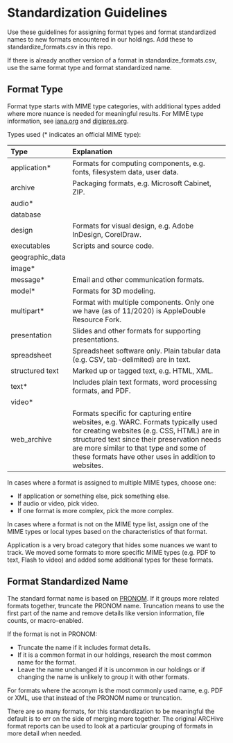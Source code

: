 ﻿# Standardization Guidelines

Use these guidelines for assigning format types and format standardized names to new formats encountered in our holdings. 
Add these to standardize_formats.csv in this repo.

If there is already another version of a format in standardize_formats.csv, 
use the same format type and format standardized name.


## Format Type
Format type starts with MIME type categories, with additional types added where more nuance is needed for meaningful results. 
For MIME type information, see [iana.org](https://www.iana.org/assignments/media-types/media-types.xhtml) 
and [digipres.org](https://www.digipres.org/formats/mime-types/).
 
Types used (* indicates an official MIME type):

| Type            | Explanation                                                                                                                                                                                                                                                                     |
|:----------------|:--------------------------------------------------------------------------------------------------------------------------------------------------------------------------------------------------------------------------------------------------------------------------------|
| application*    | Formats for computing components, e.g. fonts, filesystem data, user data.                                                                                                                                                                                                       |
| archive         | Packaging formats, e.g. Microsoft Cabinet, ZIP.                                                                                                                                                                                                                                 |
| audio*          ||                                                                                                                                                                                                                                                                                 |
| database        ||                                                                                                                                                                                                                                                                                 |
| design          | Formats for visual design, e.g. Adobe InDesign, CorelDraw.                                                                                                                                                                                                                      |
| executables     | Scripts and source code.                                                                                                                                                                                                                                                        |
| geographic_data ||                                                                                                                                                                                                                                                                                 |
| image*          ||                                                                                                                                                                                                                                                                                 |
| message*        | Email and other communication formats.                                                                                                                                                                                                                                          |
| model*          | Formats for 3D modeling.                                                                                                                                                                                                                                                        |
| multipart*      | Format with multiple components. Only one we have (as of 11/2020) is AppleDouble Resource Fork.                                                                                                                                                                                 |
| presentation    | Slides and other formats for supporting presentations.                                                                                                                                                                                                                          |
| spreadsheet     | Spreadsheet software only. Plain tabular data (e.g. CSV, tab-delimited) are in text.                                                                                                                                                                                            |
| structured text | Marked up or tagged text, e.g. HTML, XML.                                                                                                                                                                                                                                       |
| text*           | Includes plain text formats, word processing formats, and PDF.                                                                                                                                                                                                                  |
| video*          ||                                                                                                                                                                                                                                                                                 |
| web_archive     | Formats specific for capturing entire websites, e.g. WARC. Formats typically used for creating websites (e.g. CSS, HTML) are in structured text since their preservation needs are more similar to that type and some of these formats have other uses in addition to websites. |

In cases where a format is assigned to multiple MIME types, choose one:
* If application or something else, pick something else.
* If audio or video, pick video.
* If one format is more complex, pick the more complex.

In cases where a format is not on the MIME type list, assign one of the MIME types or local types based on the characteristics of that format.

Application is a very broad category that hides some nuances we want to track. 
We moved some formats to more specific MIME types (e.g. PDF to text, Flash to video) and added some additional types for these formats.

## Format Standardized Name
The standard format name is based on [PRONOM](https://www.nationalarchives.gov.uk/PRONOM/). 
If it groups more related formats together, truncate the PRONOM name. 
Truncation means to use the first part of the name and remove details like version information, file counts, or macro-enabled.

If the format is not in PRONOM:
* Truncate the name if it includes format details.
* If it is a common format in our holdings, research the most common name for the format.
* Leave the name unchanged if it is uncommon in our holdings or if changing the name is unlikely to group it with other formats.

For formats where the acronym is the most commonly used name, e.g. PDF or XML, use that instead of the PRONOM name or truncation.

There are so many formats, for this standardization to be meaningful the default is to err on the side of merging more together. 
The original ARCHive format reports can be used to look at a particular grouping of formats in more detail when needed.